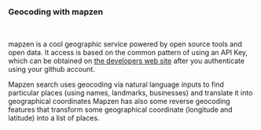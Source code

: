 <h3>Geocoding with mapzen</h3>
<br/>

mapzen is a cool geographic service powered by open source tools and open data. It access is based on the common pattern of using an API Key, which can be obtained
on <a href='https://mapzen.com/developers'>the developers web site</a> after you authenticate using your github account.

Mapzen search uses geocoding via natural language inputs to find particular places (using names, landmarks, businesses) and translate it into geographical coordinates
Mapzen has also some reverse geocoding features that transform some geographical coordinate (longitude and latitude) into a list of places.